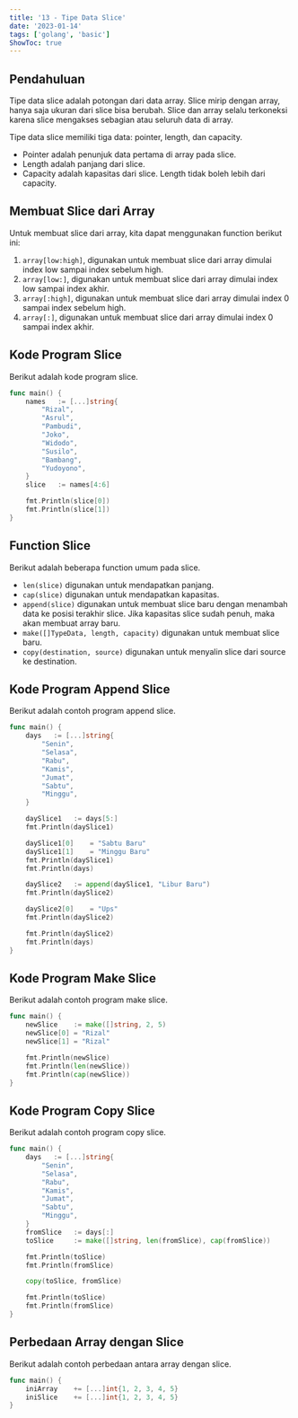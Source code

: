 ```yaml
---
title: '13 - Tipe Data Slice'
date: '2023-01-14'
tags: ['golang', 'basic']
ShowToc: true
---
```


## Pendahuluan

Tipe data slice adalah potongan dari data array. Slice mirip dengan array, hanya saja ukuran dari slice bisa berubah. Slice dan array selalu terkoneksi karena slice mengakses sebagian atau seluruh data di array.

Tipe data slice memiliki tiga data: pointer, length, dan capacity.

* Pointer adalah penunjuk data pertama di array pada slice.
* Length adalah panjang dari slice.
* Capacity adalah kapasitas dari slice. Length tidak boleh lebih dari capacity.

## Membuat Slice dari Array

Untuk membuat slice dari array, kita dapat menggunakan function berikut ini:

1. `array[low:high]`, digunakan untuk membuat slice dari array dimulai index low sampai index sebelum high.
2. `array[low:]`, digunakan untuk membuat slice dari array dimulai index low sampai index akhir.
3. `array[:high]`, digunakan untuk membuat slice dari array dimulai index 0 sampai index sebelum high.
4. `array[:]`, digunakan untuk membuat slice dari array dimulai index 0 sampai index akhir.

## Kode Program Slice

Berikut adalah kode program slice.

```go
func main() {
    names   := [...]string{
        "Rizal",
        "Asrul",
        "Pambudi",
        "Joko",
        "Widodo",
        "Susilo",
        "Bambang",
        "Yudoyono",
    }
    slice   := names[4:6]

    fmt.Println(slice[0])
    fmt.Println(slice[1])
}
```

## Function Slice

Berikut adalah beberapa function umum pada slice.

* `len(slice)` digunakan untuk mendapatkan panjang.
* `cap(slice)` digunakan untuk mendapatkan kapasitas.
* `append(slice)` digunakan untuk membuat slice baru dengan menambah data ke posisi terakhir slice. Jika kapasitas slice sudah penuh, maka akan membuat array baru.
* `make([]TypeData, length, capacity)` digunakan untuk membuat slice baru.
* `copy(destination, source)` digunakan untuk menyalin slice dari source ke destination.

## Kode Program Append Slice

Berikut adalah contoh program append slice.

```go
func main() {
    days   := [...]string{
		"Senin",
		"Selasa",
		"Rabu",
		"Kamis",
		"Jumat",
		"Sabtu",
		"Minggu",
	}

	daySlice1	:= days[5:]
    fmt.Println(daySlice1)

	daySlice1[0]	= "Sabtu Baru"
	daySlice1[1]	= "Minggu Baru"
    fmt.Println(daySlice1)
    fmt.Println(days)

	daySlice2	:= append(daySlice1, "Libur Baru")
    fmt.Println(daySlice2)

	daySlice2[0]	= "Ups"
    fmt.Println(daySlice2)

    fmt.Println(daySlice2)
    fmt.Println(days)
}
```

## Kode Program Make Slice

Berikut adalah contoh program make slice.

```go
func main() {
    newSlice    := make([]string, 2, 5)
    newSlice[0] = "Rizal"
    newSlice[1] = "Rizal"

    fmt.Println(newSlice)
    fmt.Println(len(newSlice))
    fmt.Println(cap(newSlice))
}
```

## Kode Program Copy Slice

Berikut adalah contoh program copy slice.

```go
func main() {
    days   := [...]string{
		"Senin",
		"Selasa",
		"Rabu",
		"Kamis",
		"Jumat",
		"Sabtu",
		"Minggu",
	}
    fromSlice   := days[:]
    toSlice     := make([]string, len(fromSlice), cap(fromSlice))

    fmt.Println(toSlice)
    fmt.Println(fromSlice)

    copy(toSlice, fromSlice)

    fmt.Println(toSlice)
    fmt.Println(fromSlice)
}
```

## Perbedaan Array dengan Slice

Berikut adalah contoh perbedaan antara array dengan slice.

```go
func main() {
    iniArray    += [...]int{1, 2, 3, 4, 5}
    iniSlice    += [...]int{1, 2, 3, 4, 5}
}
```
